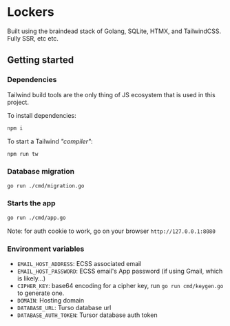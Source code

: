 # Lockers

Built using the braindead stack of Golang, SQLite, HTMX, and TailwindCSS. Fully SSR, etc etc.

## Getting started

### Dependencies

Tailwind build tools are the only thing of JS ecosystem that is used in this project.

To install dependencies:

```sh
npm i
```

To start a Tailwind _"compiler"_:

```sh
npm run tw
```

### Database migration

```sh
go run ./cmd/migration.go
```

### Starts the app

```sh
go run ./cmd/app.go
```

Note: for auth cookie to work, go on your browser `http://127.0.0.1:8080`

### Environment variables

- `EMAIL_HOST_ADDRESS`: ECSS associated email
- `EMAIL_HOST_PASSWORD`: ECSS email's App password (if using Gmail, which is likely...)
- `CIPHER_KEY`: base64 encoding for a cipher key, run `go run cmd/keygen.go` to generate one.
- `DOMAIN`: Hosting domain
- `DATABASE_URL`: Turso database url
- `DATABASE_AUTH_TOKEN`: Tursor database auth token
